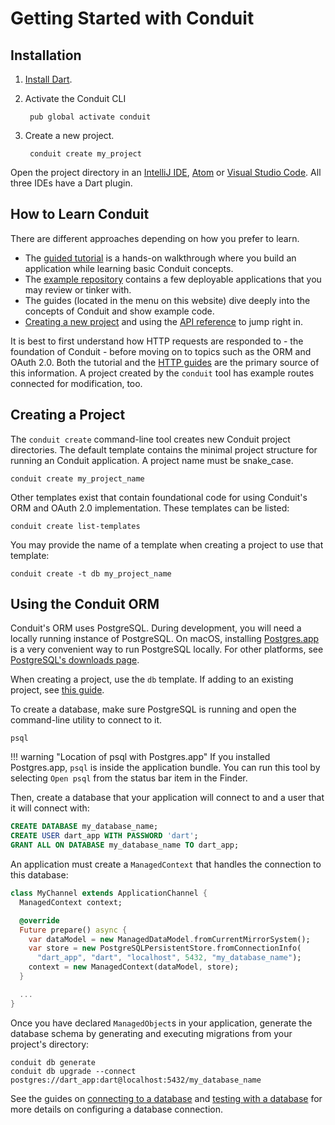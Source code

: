 # Getting Started with Conduit

## Installation

1. [Install Dart](https://www.dartlang.org/install).
2. Activate the Conduit CLI

        pub global activate conduit

3. Create a new project.

        conduit create my_project

Open the project directory in an [IntelliJ IDE](https://www.jetbrains.com/idea/download/), [Atom](https://atom.io) or [Visual Studio Code](https://code.visualstudio.com). All three IDEs have a Dart plugin.

## How to Learn Conduit

There are different approaches depending on how you prefer to learn.

* The [guided tutorial](tut/getting-started.md) is a hands-on walkthrough where you build an application while learning basic Conduit concepts.
* The [example repository](https://github.com/conduit.dart/conduit_examples) contains a few deployable applications that you may review or tinker with.
* The guides (located in the menu on this website) dive deeply into the concepts of Conduit and show example code.
* [Creating a new project](#creating-a-project) and using the [API reference](https://pub.dev/documentation/conduit/latest/) to jump right in.

It is best to first understand how HTTP requests are responded to - the foundation of Conduit - before moving on to topics such as the ORM and OAuth 2.0. Both the tutorial and the [HTTP guides](http/index.md) are the primary source of this information. A project created by the `conduit` tool has example routes connected for modification, too.

## Creating a Project

The `conduit create` command-line tool creates new Conduit project directories. The default template contains the minimal project structure for running an Conduit application. A project name must be snake_case.

```
conduit create my_project_name
```

Other templates exist that contain foundational code for using Conduit's ORM and OAuth 2.0 implementation. These templates can be listed:

```
conduit create list-templates
```

You may provide the name of a template when creating a project to use that template:

```
conduit create -t db my_project_name
```

## Using the Conduit ORM

Conduit's ORM uses PostgreSQL. During development, you will need a locally running instance of PostgreSQL. On macOS, installing  [Postgres.app](https://postgresapp.com) is a very convenient way to run PostgreSQL locally. For other platforms, see [PostgreSQL's downloads page](https://www.postgresql.org/download/).

When creating a project, use the `db` template. If adding to an existing project, see [this guide](db/connecting.md).

To create a database, make sure PostgreSQL is running and open the command-line utility to connect to it.

```
psql
```

!!! warning "Location of psql with Postgres.app"
    If you installed Postgres.app, `psql` is inside the application bundle. You can run this tool by selecting `Open psql` from the status bar item in the Finder.

Then, create a database that your application will connect to and a user that it will connect with:

```sql
CREATE DATABASE my_database_name;
CREATE USER dart_app WITH PASSWORD 'dart';
GRANT ALL ON DATABASE my_database_name TO dart_app;
```

An application must create a `ManagedContext` that handles the connection to this database:

```dart
class MyChannel extends ApplicationChannel {
  ManagedContext context;

  @override
  Future prepare() async {
    var dataModel = new ManagedDataModel.fromCurrentMirrorSystem();
    var store = new PostgreSQLPersistentStore.fromConnectionInfo(
      "dart_app", "dart", "localhost", 5432, "my_database_name");
    context = new ManagedContext(dataModel, store);
  }

  ...
}
```

Once you have declared `ManagedObject`s in your application, generate the database schema by generating and executing migrations from your project's directory:

```
conduit db generate
conduit db upgrade --connect postgres://dart_app:dart@localhost:5432/my_database_name
```

See the guides on [connecting to a database](db/connecting.md) and [testing with a database](testing/mixins.md) for more details on configuring a database connection.
